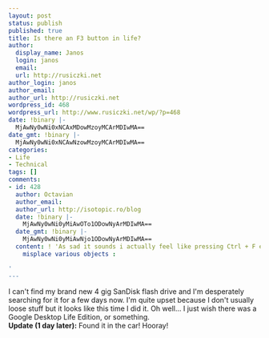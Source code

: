 ```yaml
---
layout: post
status: publish
published: true
title: Is there an F3 button in life?
author:
  display_name: Janos
  login: janos
  email: 
  url: http://rusiczki.net
author_login: janos
author_email: 
author_url: http://rusiczki.net
wordpress_id: 468
wordpress_url: http://www.rusiczki.net/wp/?p=468
date: !binary |-
  MjAwNy0wNi0xNCAxMDowMzoyMCArMDIwMA==
date_gmt: !binary |-
  MjAwNy0wNi0xNCAwNzowMzoyMCArMDIwMA==
categories:
- Life
- Technical
tags: []
comments:
- id: 428
  author: Octavian
  author_email: 
  author_url: http://isotopic.ro/blog
  date: !binary |-
    MjAwNy0wNi0yMiAwOTo1ODowNyArMDIwMA==
  date_gmt: !binary |-
    MjAwNy0wNi0yMiAwNjo1ODowNyArMDIwMA==
  content: ! 'As sad it sounds i actually feel like pressing Ctrl + F everytime i
    misplace various objects :

'
---
```

<p>I can't find my brand new 4 gig SanDisk flash drive and I'm desperately searching for it for a few days now. I'm quite upset because I don't usually loose stuff but it looks like this time I did it. Oh well... I just wish there was a Google Desktop Life Edition, or something.<br />
<b>Update (1 day later):</b> Found it in the car! Hooray!</p>
